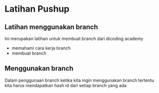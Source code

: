 # Latihan Pushup
## Latihan menggunakan branch 

Ini merupakan latihan untuk membuat branch dari dicoding academy
- memahami cara kerja branch
- membuat branch 

## Menggunakan branch

Dalam penggunaan branch ketika kita ingin menggunakan branch tertentu kita harus mendapatkan hash id dari setiap branch yang ada
